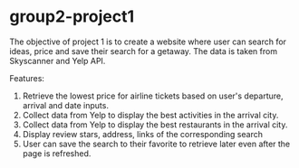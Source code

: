 # group2-project1
The objective of project 1 is to create a website where user can search for ideas, price and save their search for a getaway. The data is taken from Skyscanner and Yelp API.

Features:
1. Retrieve the lowest price for airline tickets based on user's departure, arrival and date inputs.
2. Collect data from Yelp to display the best activities in the arrival city.
3. Collect data from Yelp to display the best restaurants in the arrival city.
4. Display review stars, address, links of the corresponding search
5. User can save the search to their favorite to retrieve later even after the page is refreshed.

